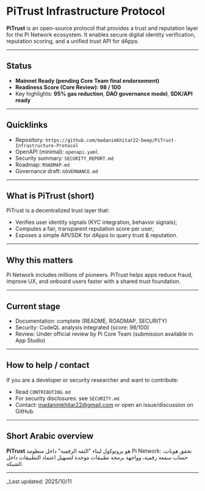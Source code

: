 # PiTrust Infrastructure Protocol

**PiTrust** is an open-source protocol that provides a trust and reputation layer for the Pi Network ecosystem.
It enables secure digital identity verification, reputation scoring, and a unified trust API for dApps.

---

## Status
- **Mainnet Ready (pending Core Team final endorsement)**  
- **Readiness Score (Core Review): 98 / 100**  
- Key highlights: **95% gas reduction**, **DAO governance model**, **SDK/API ready**

---

## Quicklinks
- Repository: `https://github.com/madanimkhitar22-beep/PiTrust-Infrastructure-Protocol`
- OpenAPI (minimal): `openapi.yaml`
- Security summary: `SECURITY_REPORT.md`
- Roadmap: `ROADMAP.md`
- Governance draft: `GOVERNANCE.md`

---

## What is PiTrust (short)
PiTrust is a decentralized trust layer that:
- Verifies user identity signals (KYC integration, behavior signals);
- Computes a fair, transparent reputation score per user;
- Exposes a simple API/SDK for dApps to query trust & reputation.

---

## Why this matters
Pi Network includes millions of pioneers. PiTrust helps apps reduce fraud, improve UX, and onboard users faster with a shared trust foundation.

---

## Current stage
- Documentation: complete (README, ROADMAP, SECURITY)  
- Security: CodeQL analysis integrated (score: 98/100)  
- Review: Under official review by Pi Core Team (submission available in App Studio)

---

## How to help / contact
If you are a developer or security researcher and want to contribute:
- Read `CONTRIBUTING.md`
- For security disclosures: see `SECURITY.md`
- Contact: madanimkhitar22@gmail.com or open an issue/discussion on GitHub.

---

## Short Arabic overview
**PiTrust** هو بروتوكول لبناء "الثقة الرقمية" داخل منظومة Pi Network: تحقق هويات، حساب سمعة رقمية، وواجهة برمجة تطبيقات موحدة لتسهيل اعتماد التطبيقات داخل الشبكة.

---

_Last updated: 2025/10/11
